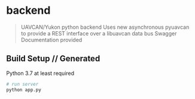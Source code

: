 # backend

> UAVCAN/Yukon python backend
> Uses new asynchronous pyuavcan to provide a REST interface over a libuavcan data bus
> Swagger Documentation provided

## Build Setup // Generated

Python 3.7 at least required

``` bash
# run server
python app.py
```